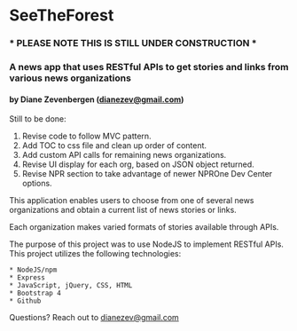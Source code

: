 # SeeTheForest #
### * PLEASE NOTE THIS IS STILL UNDER CONSTRUCTION * ###

### A news app that uses RESTful APIs to get stories and links from various news organizations ###


#### by Diane Zevenbergen (dianezev@gmail.com) ####

Still to be done:
1. Revise code to follow MVC pattern.
2. Add TOC to css file and clean up order of content.
3. Add custom API calls for remaining news organizations.
4. Revise UI display for each org, based on JSON object returned.
5. Revise NPR section to take advantage of newer NPROne Dev Center options.



This application enables users to choose from one of several news organizations and obtain a current list of news stories or links.

Each organization makes varied formats of stories available through APIs.

The purpose of this project was to use NodeJS to implement RESTful APIs. This project utilizes the following technologies:

	* NodeJS/npm
	* Express
    * JavaScript, jQuery, CSS, HTML
	* Bootstrap 4
	* Github


Questions? Reach out to dianezev@gmail.com
